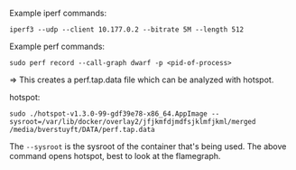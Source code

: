 Example iperf commands:
```
iperf3 --udp --client 10.177.0.2 --bitrate 5M --length 512
```

Example perf commands:
```
sudo perf record --call-graph dwarf -p <pid-of-process>
```
=> This creates a perf.tap.data file which can be analyzed with hotspot.

hotspot:
```
sudo ./hotspot-v1.3.0-99-gdf39e78-x86_64.AppImage --sysroot=/var/lib/docker/overlay2/jfjkmfdjmdfsjklmfjkml/merged /media/bverstuyft/DATA/perf.tap.data
```
The `--sysroot` is the sysroot of the container that's being used.
The above command opens hotspot, best to look at the flamegraph.
